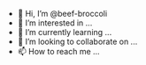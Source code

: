 - 👋 Hi, I’m @beef-broccoli
- 👀 I’m interested in ...
- 🌱 I’m currently learning ...
- 💞️ I’m looking to collaborate on ...
- 📫 How to reach me ...

<!---
beef-broccoli/beef-broccoli is a ✨ special ✨ repository because its `README.md` (this file) appears on your GitHub profile.
You can click the Preview link to take a look at your changes.
--->
